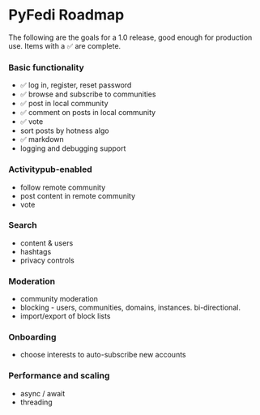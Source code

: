 # PyFedi Roadmap

The following are the goals for a 1.0 release, good enough for production use. Items with a ✅  are complete.

### Basic functionality

- ✅ log in, register, reset password
- ✅ browse and subscribe to communities
- ✅ post in local community
- ✅ comment on posts in local community
- ✅ vote
- sort posts by hotness algo
- ✅ markdown
- logging and debugging support


### Activitypub-enabled

- follow remote community
- post content in remote community
- vote

### Search

- content & users
- hashtags
- privacy controls

### Moderation

- community moderation
- blocking - users, communities, domains, instances. bi-directional.
- import/export of block lists

### Onboarding

- choose interests to auto-subscribe new accounts

### Performance and scaling

- async / await
- threading
